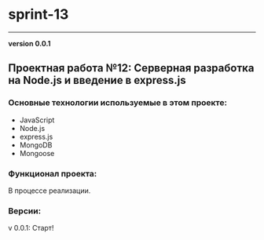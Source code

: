 # sprint-13
______________________
__version 0.0.1__

## Проектная работа №12: Серверная разработка на Node.js и введение в express.js

### Основные технологии используемые в этом проекте:

- JavaScript
- Node.js
- express.js
- MongoDB
- Mongoose

### Функционал проекта:

В процессе реализации.

### Версии:

v 0.0.1: Старт!


